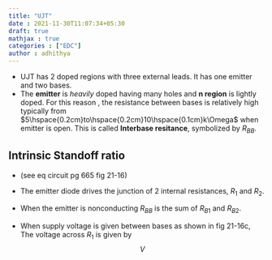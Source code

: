 ```yaml
---
title: "UJT"
date : 2021-11-30T11:07:34+05:30
draft: true
mathjax : true
categories : ["EDC"]
author : adhithya
---
```

- UJT has 2 doped regions with three external leads. It has one emitter and two bases.
- The **emitter** is *heavily* doped having many holes and **n region** is lightly doped. For this reason , the resistance between bases is relatively high typically from $5\hspace{0.2cm}to\hspace{0.2cm}10\hspace{0.1cm}k\Omega$ when emitter is open. This is called **Interbase resitance**, symbolized by $R_{BB}$.

## Intrinsic Standoff ratio


 - (see eq circuit pg 665 fig 21-16)
 
 -    The emitter diode drives the junction of 2 internal resistances, $R_1$ and $R_2$.
  
 -  When the emitter is nonconducting $R_{BB}$ is the sum of $R_{B1}$ and $R_{B2}$.

-  When supply voltage is given between bases as shown in fig 21-16c, The voltage across $R_1$ is given by $$V$$
